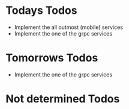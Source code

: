 # Todays Todos
- Implement the all outmost (mobile) services
- Implement the one of the grpc services

# Tomorrows Todos
- Implement the one of the grpc services

# Not determined Todos
